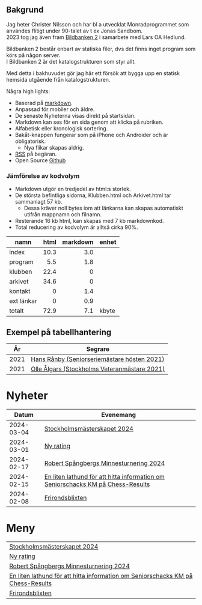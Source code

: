  
## Bakgrund

Jag heter Christer Nilsson och har bl a utvecklat Monradprogrammet som användes flitigt under 90-talet av t ex Jonas Sandbom.  
2023 tog jag även fram [Bildbanken 2](https://storage.googleapis.com/bildbanken2/index.html?query=Seniorschack) i samarbete med Lars OA Hedlund.

Bildbanken 2 består enbart av statiska filer, dvs det finns inget program som körs på någon server.  
I Bildbanken 2 är det katalogstrukturen som styr allt.

Med detta i bakhuvudet gör jag här ett försök att bygga upp en statisk hemsida utgående från katalogstrukturen.

Några high lights:

* Baserad på [markdown](https://www.markdownguide.org/cheat-sheet/).
* Anpassad för mobiler och äldre.
* De senaste Nyheterna visas direkt på startsidan.
* Markdown kan ses för en sida genom att klicka på rubriken.
* Alfabetisk eller kronologisk sortering.
* Bakåt-knappen fungerar som på iPhone och Androider och är obligatorisk.
    * Nya flikar skapas aldrig.
* [RSS](https://sv.wikipedia.org/wiki/RSS) på begäran.
* Open Source [Github](https://github.com/ChristerNilsson/2023/blob/main/023B-SeniorSchack/makeAll.py)

### Jämförelse av kodvolym

* Markdown utgör en tredjedel av html:s storlek.
* De största befintliga sidorna, Klubben.html och Arkivet.html tar sammanlagt 57 kb.
    * Dessa kräver noll bytes iom att länkarna kan skapas automatiskt utifrån mappnamn och filnamn.
* Resterande 16 kb html, kan skapas med 7 kb markdownkod.
* Total reducering av kodvolym är alltså cirka 90%.

namn|html|markdown|enhet
---|---:|---:|---
index|10.3|3.0
program|5.5|1.8
klubben|22.4|0
arkivet|34.6|0
kontakt|0|1.4
ext länkar|0|0.9
totalt|72.9|7.1|kbyte

## Exempel på tabellhantering
 
 År |    Segrare
----|--------------
2021|[Hans Rånby (Seniorseriemästare hösten 2021)](SENIOR/htmfiler/resultat_HT21.pdf)
2021|[Olle Ålgars (Stockholms Veteranmästare 2021)](SENIOR/htmfiler/resultat_veteran_HT21.pdf)


# Nyheter

Datum|Evenemang
-----------|------------------------------------------------------------------------------
2024-03-04 |[Stockholmsmästerskapet 2024](files/Inbjudan_Stockholmsmästerskapet_2024.pdf)
2024-03-01 |[Ny rating](files/Ny_rating.pdf)
2024-02-17 |[Robert Spångbergs Minnesturnering 2024](files/Inbjudan-Robert-Spångberg-memorial-2024.pdf)
2024-02-15 |[En liten lathund för att hitta information om Seniorschacks KM på Chess-Results](SENIOR/htmfiler/Chess-Results.pdf)
2024-02-08 |[Frirondsblixten](files/Frirondsblixten.pdf)

# Meny

||
|------------------------------------------------------------------------------|
|[Stockholmsmästerskapet 2024](files/Inbjudan_Stockholmsmästerskapet_2024.pdf)|
|[Ny rating](files/Ny_rating.pdf)|
|[Robert Spångbergs Minnesturnering 2024](files/Inbjudan-Robert-Spångberg-memorial-2024.pdf)|
|[En liten lathund för att hitta information om Seniorschacks KM på Chess-Results](SENIOR/htmfiler/Chess-Results.pdf)|
|[Frirondsblixten](files/Frirondsblixten.pdf)|
